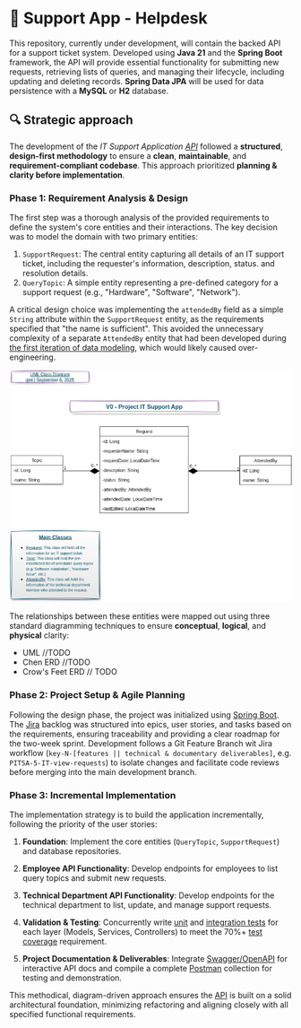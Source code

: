 # 🚧 Support App - Helpdesk

This repository, currently under development, will contain the backed API for a support ticket system. Developed using **Java 21** and the **Spring Boot** framework, the API will provide essential functionality for submitting new requests, retrieving lists of queries, and managing their lifecycle, including updating and deleting records. **Spring Data JPA** will be used for data persistence with a **MySQL** or **H2** database.

## 🔍 Strategic approach

The development of the _IT Support Application [API](https://www.youtube.com/watch?v=-0MmWEYR2a8)_ followed a 
**structured**, **design-first methodology** to ensure a **clean**, **maintainable**, and **requirement-compliant codebase**. 
This approach  prioritized **planning & clarity before implementation**.

### Phase 1: Requirement Analysis & Design

The first step was a thorough analysis of the provided requirements to define the system's core entities and their
interactions. The key decision was to model the domain with two primary entities:

1. `SupportRequest`: The central entity capturing all details of an IT support ticket, including the requester's information,
description, status. and resolution details.
2. `QueryTopic`: A simple entity representing a pre-defined category for a support request (e.g., "Hardware", "Software",
"Network").

A critical design choice was implementing the `attendedBy` field as a simple `String` attribute within the `SupportRequest`
entity, as the requirements specified that "the name is sufficient". This avoided the unnecessary complexity of a separate
`AttendedBy` entity that had been developed during [the first iteration of data modeling](https://drive.google.com/file/d/16qDHQL90SybGKDVy8zojMT8z7ynZN-CD/view?usp=sharing),
which would likely caused over-engineering.

![1-uml-class-diagram-v0](img/1-V0-PITSA-UML_Class_Diagram.drawio-min.png)

The relationships between these entities were mapped out using three standard diagramming techniques to ensure **conceptual**,
**logical**, and **physical** clarity:

* UML //TODO
* Chen ERD //TODO
* Crow's Feet ERD // TODO

### Phase 2: Project Setup & Agile Planning

Following the design phase, the project was initialized using [Spring Boot](https://spring.io/projects/spring-boot). 
The [Jira](https://en.wikipedia.org/wiki/Jira_(software)) backlog was structured into epics, user stories, and tasks 
based on the requirements, ensuring traceability and providing a clear roadmap for the two-week sprint. 
Development follows a Git Feature Branch wit Jira workflow (`key-N-[features || technical & documentary deliverables]`,
e.g. `PITSA-5-IT-view-requests`) to isolate changes and facilitate code reviews before merging into the main development branch.

### Phase 3: Incremental Implementation

The implementation strategy is to build the application incrementally, following the priority of the user stories:

1. **Foundation**: Implement the core entities (`QueryTopic`, `SupportRequest`) and database repositories.

2. **Employee API Functionality**: Develop endpoints for employees to list query topics and submit new requests.

3. **Technical Department API Functionality**: Develop endpoints for the technical department to list, update, and manage
support requests.

4. **Validation & Testing**: Concurrently write [unit](https://en.wikipedia.org/wiki/Unit_testing) and [integration tests](https://en.wikipedia.org/wiki/Integration_testing)
for each layer (Models, Services, Controllers) to meet the 70%+ [test coverage](https://en.wikipedia.org/wiki/Software_testing) requirement.

5. **Project Documentation & Deliverables**: Integrate [Swagger/OpenAPI](https://swagger.io/) for interactive API docs and compile a complete 
[Postman](https://www.postman.com/) collection for testing and demonstration.

This methodical, diagram-driven approach ensures the [API](https://www.youtube.com/watch?v=-0MmWEYR2a8) is built on a solid architectural foundation,
minimizing refactoring and aligning closely with all specified functional requirements.